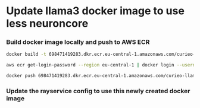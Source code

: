 # Update llama3 docker image to use less neuroncore

### Build docker image locally and push to AWS ECR 

```sh
docker build -t 698471419283.dkr.ecr.eu-central-1.amazonaws.com/curieo-llama3:1.0 .

aws ecr get-login-password --region eu-central-1 | docker login --username AWS --password-stdin 698471419283.dkr.ecr.eu-central-1.amazonaws.com

docker push 698471419283.dkr.ecr.eu-central-1.amazonaws.com/curieo-llama3:1.0
```

### Update the rayservice config to use this newly created docker image 

